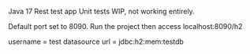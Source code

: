 Java 17 Rest test app
Unit tests WIP, not working entirely.

Default port set to 8090.
Run the project then access localhost:8090/h2

username = test
datasource url = jdbc:h2:mem:testdb

